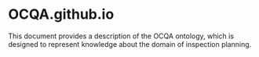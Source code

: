 # OCQA.github.io
This document provides a description of the OCQA ontology, which is designed to represent knowledge about the domain of inspection planning. 
